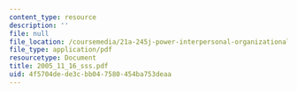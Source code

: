 ```yaml
---
content_type: resource
description: ''
file: null
file_location: /coursemedia/21a-245j-power-interpersonal-organizational-and-global-dimensions-fall-2005/4f5704dede3cbb047580454ba753deaa_2005_11_16_sss.pdf
file_type: application/pdf
resourcetype: Document
title: 2005_11_16_sss.pdf
uid: 4f5704de-de3c-bb04-7580-454ba753deaa
---
```

